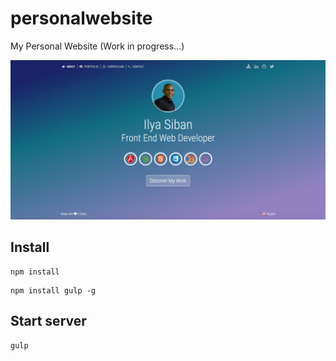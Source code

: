 # personalwebsite
My Personal Website (Work in progress...)

![Alt text](https://github.com/isiban/personalwebsite/blob/master/public/images/preview_website.jpg?raw=true "Optional Title")

## Install
```console
npm install
```
```console
npm install gulp -g
```

## Start server
```console
gulp
```
